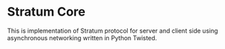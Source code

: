 # Stratum Core

This is implementation of Stratum protocol for server and client side
using asynchronous networking written in Python Twisted.
